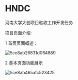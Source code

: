 # HNDC

河南大学大创项目验收工作开发任务

项目页面介绍:

1 首页页面概述：

![5ce8ab26831d064889](https://i.loli.net/2019/05/25/5ce8ab26831d064889.png)

2  基本页面功能展示

![5ce8ab465afc523425](https://i.loli.net/2019/05/25/5ce8ab465afc523425.png)
